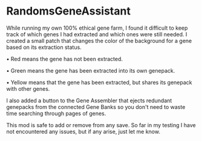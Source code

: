 # RandomsGeneAssistant
While running my own 100% ethical gene farm, I found it difficult to keep track of which genes I had extracted and which ones were still needed. I created a small patch that changes the color of the background for a gene based on its extraction status.

• Red means the gene has not been extracted.

• Green means the gene has been extracted into its own genepack.

• Yellow means that the gene has been extracted, but shares its genepack with other genes.

I also added a button to the Gene Assembler that ejects redundant genepacks from the connected Gene Banks so you don't need to waste time searching through pages of genes.

This mod is safe to add or remove from any save.
So far in my testing I have not encountered any issues, but if any arise, just let me know.